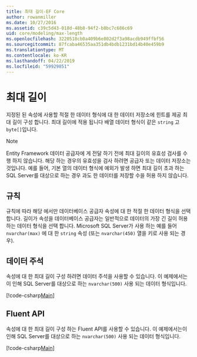 ```yaml
---
title: 최대 길이-EF Core
author: rowanmiller
ms.date: 10/27/2016
ms.assetid: c39c5d43-018d-48b8-94f2-b8bc7c686c69
uid: core/modeling/max-length
ms.openlocfilehash: 3220518cb0a409b6e802d2f3a98acdb949ffbf56
ms.sourcegitcommit: 87fcaba46535aa351db4bdb1231bd14b40e459b9
ms.translationtype: MT
ms.contentlocale: ko-KR
ms.lasthandoff: 04/22/2019
ms.locfileid: "59929851"
---
```

# <a name="maximum-length"></a>최대 길이

지정된 된 속성에 사용할 적절 한 데이터 형식에 대 한 데이터 저장소에 힌트를 제공 최대 길이 구성 합니다. 최대 길이에 적용 됩니다 배열 데이터 형식이 같은 `string` 고 `byte[]`입니다.

> [!NOTE]  
> Entity Framework 데이터 공급자에 게 전달 하기 전에 최대 길이의 유효성 검사를 수행 하지 않습니다. 해당 하는 경우의 유효성을 검사 하려면 공급자 또는 데이터 저장소는 것입니다. 예를 들어, 기본 열의 데이터 형식에 예외가 발생 하면 최대 길이 초과 하는 SQL Server를 대상으로 하는 경우 과도 한 데이터를 저장할 수을 허용 하지 않습니다.

## <a name="conventions"></a>규칙

규칙에 따라 해당 에서만 데이터베이스 공급자 속성에 대 한 적절 한 데이터 형식을 선택 합니다. 길이가 속성을 데이터베이스 공급자는 일반적으로 데이터의 가장 긴 길이 허용 하는 데이터 형식을 선택 합니다. Microsoft SQL Server가 사용 하는 예를 들어 `nvarchar(max)` 에 대 한 `string` 속성 (또는 `nvarchar(450)` 열을 키로 사용 되는 경우).

## <a name="data-annotations"></a>데이터 주석

속성에 대 한 최대 길이 구성 하려면 데이터 주석을 사용할 수 있습니다. 이 예제에서는이 인해 SQL Server를 대상으로 하는 `nvarchar(500)` 사용 되는 데이터 형식입니다.

[!code-csharp[Main](../../../samples/core/Modeling/DataAnnotations/Samples/MaxLength.cs?highlight=14)]

## <a name="fluent-api"></a>Fluent API

속성에 대 한 최대 길이 구성 하는 Fluent API를 사용할 수 있습니다. 이 예제에서는이 인해 SQL Server를 대상으로 하는 `nvarchar(500)` 사용 되는 데이터 형식입니다.

[!code-csharp[Main](../../../samples/core/Modeling/FluentAPI/Samples/MaxLength.cs?highlight=11-13)]
